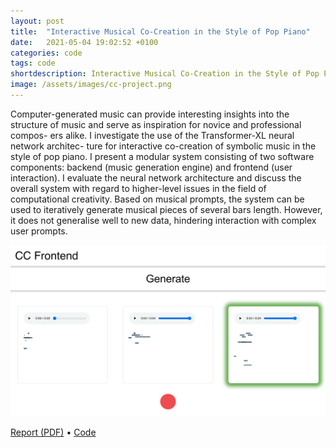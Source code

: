 ```yaml
---
layout: post
title:  "Interactive Musical Co-Creation in the Style of Pop Piano"
date:   2021-05-04 19:02:52 +0100
categories: code
tags: code
shortdescription: Interactive Musical Co-Creation in the Style of Pop Piano.
image: /assets/images/cc-project.png
---
```


Computer-generated music can provide interesting insights into the structure of music and serve as inspiration for
novice and professional compos- ers alike. I investigate the use of the Transformer-XL neural network architec- ture for
interactive co-creation of symbolic music in the style of pop piano. I present a modular system consisting of two
software components: backend (music generation engine) and frontend (user interaction). I evaluate the neural network
architecture and discuss the overall system with regard to higher-level issues in the field of computational creativity.
Based on musical prompts, the system can be used to iteratively generate musical pieces of several bars length. However,
it does not generalise well to new data, hindering interaction with complex user prompts.

![image](/assets/images/cc-project.png)

<a href="https://github.com/maxgraf96/pop-music-transformer-xl-python/blob/master/Report.pdf" target="_blank">Report (PDF)</a> •
<a href="https://github.com/maxgraf96/pop-music-transformer-xl-python" target="_blank">Code</a>